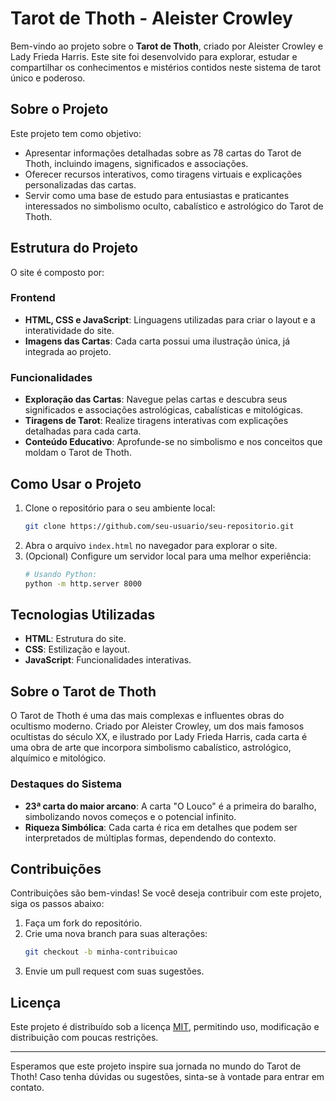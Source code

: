 # Tarot de Thoth - Aleister Crowley

Bem-vindo ao projeto sobre o **Tarot de Thoth**, criado por Aleister Crowley e Lady Frieda Harris. Este site foi desenvolvido para explorar, estudar e compartilhar os conhecimentos e mistérios contidos neste sistema de tarot único e poderoso.

## Sobre o Projeto
Este projeto tem como objetivo:
- Apresentar informações detalhadas sobre as 78 cartas do Tarot de Thoth, incluindo imagens, significados e associações.
- Oferecer recursos interativos, como tiragens virtuais e explicações personalizadas das cartas.
- Servir como uma base de estudo para entusiastas e praticantes interessados no simbolismo oculto, cabalístico e astrológico do Tarot de Thoth.

## Estrutura do Projeto
O site é composto por:

### Frontend
- **HTML, CSS e JavaScript**: Linguagens utilizadas para criar o layout e a interatividade do site.
- **Imagens das Cartas**: Cada carta possui uma ilustração única, já integrada ao projeto.

### Funcionalidades
- **Exploração das Cartas**: Navegue pelas cartas e descubra seus significados e associações astrológicas, cabalísticas e mitológicas.
- **Tiragens de Tarot**: Realize tiragens interativas com explicações detalhadas para cada carta.
- **Conteúdo Educativo**: Aprofunde-se no simbolismo e nos conceitos que moldam o Tarot de Thoth.

## Como Usar o Projeto
1. Clone o repositório para o seu ambiente local:
   ```bash
   git clone https://github.com/seu-usuario/seu-repositorio.git
   ```
2. Abra o arquivo `index.html` no navegador para explorar o site.
3. (Opcional) Configure um servidor local para uma melhor experiência:
   ```bash
   # Usando Python:
   python -m http.server 8000
   ```

## Tecnologias Utilizadas
- **HTML**: Estrutura do site.
- **CSS**: Estilização e layout.
- **JavaScript**: Funcionalidades interativas.

## Sobre o Tarot de Thoth
O Tarot de Thoth é uma das mais complexas e influentes obras do ocultismo moderno. Criado por Aleister Crowley, um dos mais famosos ocultistas do século XX, e ilustrado por Lady Frieda Harris, cada carta é uma obra de arte que incorpora simbolismo cabalístico, astrológico, alquímico e mitológico.

### Destaques do Sistema
- **23ª carta do maior arcano**: A carta "O Louco" é a primeira do baralho, simbolizando novos começos e o potencial infinito.
- **Riqueza Simbólica**: Cada carta é rica em detalhes que podem ser interpretados de múltiplas formas, dependendo do contexto.

## Contribuições
Contribuições são bem-vindas! Se você deseja contribuir com este projeto, siga os passos abaixo:
1. Faça um fork do repositório.
2. Crie uma nova branch para suas alterações:
   ```bash
   git checkout -b minha-contribuicao
   ```
3. Envie um pull request com suas sugestões.

## Licença
Este projeto é distribuído sob a licença [MIT](LICENSE), permitindo uso, modificação e distribuição com poucas restrições.

---

Esperamos que este projeto inspire sua jornada no mundo do Tarot de Thoth! Caso tenha dúvidas ou sugestões, sinta-se à vontade para entrar em contato.
